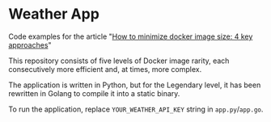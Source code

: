 # Weather App

Code examples for the article "[How to minimize docker image size: 4 key approaches](https://notes.hatedabamboo.me/minimizing-containerized-applications/)"

This repository consists of five levels of Docker image rarity, each consecutively more efficient and, at times, more complex.

The application is written in Python, but for the Legendary level, it has been rewritten in Golang to compile it into a static binary.

To run the application, replace `YOUR_WEATHER_API_KEY` string in `app.py`/`app.go`.
